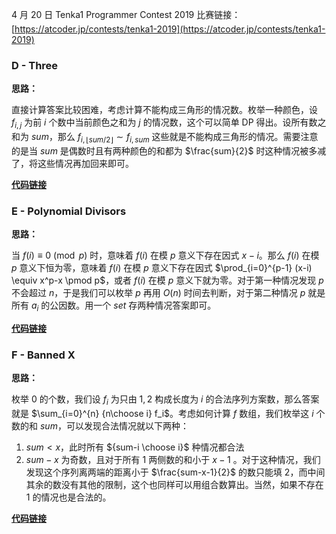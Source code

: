 ﻿4 月 20 日 Tenka1 Programmer Contest 2019
比赛链接：[https://atcoder.jp/contests/tenka1-2019](https://atcoder.jp/contests/tenka1-2019)

### D - Three

**思路：**

直接计算答案比较困难，考虑计算不能构成三角形的情况数。枚举一种颜色，设 $f_{i,j}$ 为前 $i$ 个数中当前颜色之和为 $j$ 的情况数，这个可以简单 DP 得出。设所有数之和为 $sum$，那么 $f_{i, \lfloor sum/2 \rfloor} \sim f_{i,sum}$ 这些就是不能构成三角形的情况。需要注意的是当 $sum$ 是偶数时且有两种颜色的和都为 $\frac{sum}{2}$ 时这种情况被多减了，将这些情况再加回来即可。

**[代码链接](https://github.com/CrazyDaveHDY/OI-Code/blob/master/Contest/Tenka1%20Programmer%20Contest%202019/D.cpp "代码链接")**

### E - Polynomial Divisors
**思路：**

当 $f(i) \equiv 0 \pmod p$ 时，意味着 $f(i)$ 在模 $p$ 意义下存在因式 $x-i$。那么 $f(i)$ 在模 $p$ 意义下恒为零，意味着 $f(i)$ 在模 $p$ 意义下存在因式 $\prod_{i=0}^{p-1} (x-i) \equiv x^p-x \pmod p$，或者 $f(i)$ 在模 $p$ 意义下就为零。对于第一种情况发现 $p$ 不会超过 $n$，于是我们可以枚举 $p$ 再用 $O(n)$ 时间去判断，对于第二种情况 $p$ 就是所有 $a_i$ 的公因数。用一个 $set$ 存两种情况答案即可。

**[代码链接](https://github.com/CrazyDaveHDY/OI-Code/blob/master/Contest/Tenka1%20Programmer%20Contest%202019/E.cpp "代码链接")**

### F - Banned X
**思路：**

枚举 $0$ 的个数，我们设 $f_i$ 为只由 $1,2$ 构成长度为 $i$ 的合法序列方案数，那么答案就是 $\sum_{i=0}^{n} {n\choose i} f_i$。考虑如何计算 $f$ 数组，我们枚举这 $i$ 个数的和 $sum$，可以发现合法情况就以下两种：

1. $sum<x$，此时所有 ${sum-i \choose i}$ 种情况都合法
2. $sum-x$ 为奇数，且对于所有 $1$ 两侧数的和小于 $x-1$ 。对于这种情况，我们发现这个序列离两端的距离小于 $\frac{sum-x-1}{2}$ 的数只能填 $2$，而中间其余的数没有其他的限制，这个也同样可以用组合数算出。当然，如果不存在 $1$ 的情况也是合法的。

**[代码链接](https://github.com/CrazyDaveHDY/OI-Code/blob/master/Contest/Tenka1%20Programmer%20Contest%202019/F.cpp "代码链接")**